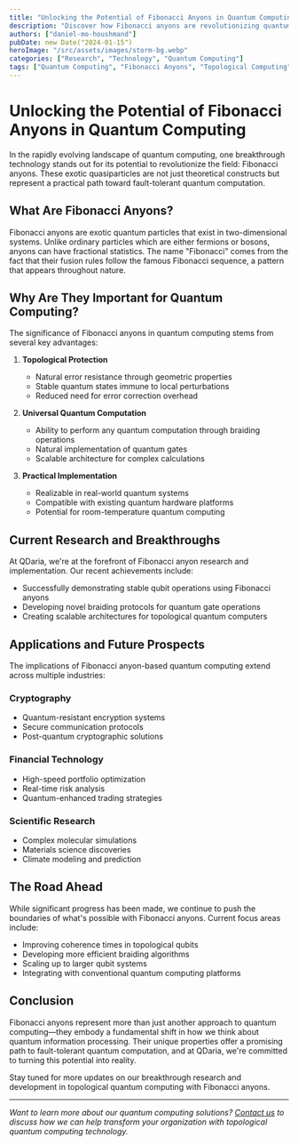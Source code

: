 ```yaml
---
title: "Unlocking the Potential of Fibonacci Anyons in Quantum Computing"
description: "Discover how Fibonacci anyons are revolutionizing quantum computing through topological protection and fault-tolerant quantum operations."
authors: ["daniel-mo-houshmand"]
pubDate: new Date("2024-01-15")
heroImage: "/src/assets/images/storm-bg.webp"
categories: ["Research", "Technology", "Quantum Computing"]
tags: ["Quantum Computing", "Fibonacci Anyons", "Topological Computing", "Research"]
---
```


# Unlocking the Potential of Fibonacci Anyons in Quantum Computing

In the rapidly evolving landscape of quantum computing, one breakthrough technology stands out for its potential to revolutionize the field: Fibonacci anyons. These exotic quasiparticles are not just theoretical constructs but represent a practical path toward fault-tolerant quantum computation.

## What Are Fibonacci Anyons?

Fibonacci anyons are exotic quantum particles that exist in two-dimensional systems. Unlike ordinary particles which are either fermions or bosons, anyons can have fractional statistics. The name "Fibonacci" comes from the fact that their fusion rules follow the famous Fibonacci sequence, a pattern that appears throughout nature.

## Why Are They Important for Quantum Computing?

The significance of Fibonacci anyons in quantum computing stems from several key advantages:

1. **Topological Protection**
   - Natural error resistance through geometric properties
   - Stable quantum states immune to local perturbations
   - Reduced need for error correction overhead

2. **Universal Quantum Computation**
   - Ability to perform any quantum computation through braiding operations
   - Natural implementation of quantum gates
   - Scalable architecture for complex calculations

3. **Practical Implementation**
   - Realizable in real-world quantum systems
   - Compatible with existing quantum hardware platforms
   - Potential for room-temperature quantum computing

## Current Research and Breakthroughs

At QDaria, we're at the forefront of Fibonacci anyon research and implementation. Our recent achievements include:

- Successfully demonstrating stable qubit operations using Fibonacci anyons
- Developing novel braiding protocols for quantum gate operations
- Creating scalable architectures for topological quantum computers

## Applications and Future Prospects

The implications of Fibonacci anyon-based quantum computing extend across multiple industries:

### Cryptography
- Quantum-resistant encryption systems
- Secure communication protocols
- Post-quantum cryptographic solutions

### Financial Technology
- High-speed portfolio optimization
- Real-time risk analysis
- Quantum-enhanced trading strategies

### Scientific Research
- Complex molecular simulations
- Materials science discoveries
- Climate modeling and prediction

## The Road Ahead

While significant progress has been made, we continue to push the boundaries of what's possible with Fibonacci anyons. Current focus areas include:

- Improving coherence times in topological qubits
- Developing more efficient braiding algorithms
- Scaling up to larger qubit systems
- Integrating with conventional quantum computing platforms

## Conclusion

Fibonacci anyons represent more than just another approach to quantum computing—they embody a fundamental shift in how we think about quantum information processing. Their unique properties offer a promising path to fault-tolerant quantum computation, and at QDaria, we're committed to turning this potential into reality.

Stay tuned for more updates on our breakthrough research and development in topological quantum computing with Fibonacci anyons.

---

*Want to learn more about our quantum computing solutions? [Contact us](/contact) to discuss how we can help transform your organization with topological quantum computing technology.*
